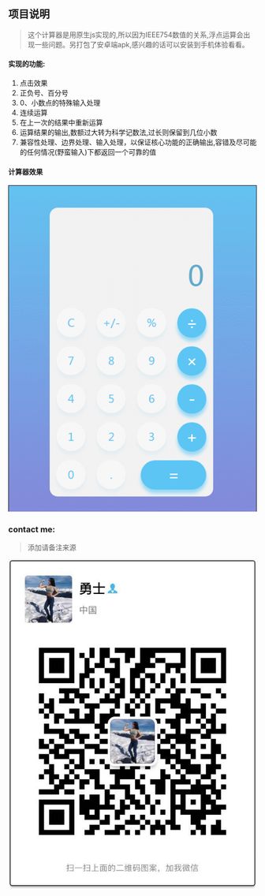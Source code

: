 项目说明
-------------

> 这个计算器是用原生js实现的,所以因为IEEE754数值的关系,浮点运算会出现一些问题。另打包了安卓端apk,感兴趣的话可以安装到手机体验看看。

#### 实现的功能:

1. 点击效果
2. 正负号、百分号
3. 0、小数点的特殊输入处理
4. 连续运算
5. 在上一次的结果中重新运算
6. 运算结果的输出,数额过大转为科学记数法,过长则保留到几位小数
7. 兼容性处理、边界处理、输入处理，以保证核心功能的正确输出,容错及尽可能的任何情况(野蛮输入)下都返回一个可靠的值

#### 计算器效果

![计算器演示](demo.gif)

### contact me:
> 添加请备注来源 

![我的微信](wechat.jpg)